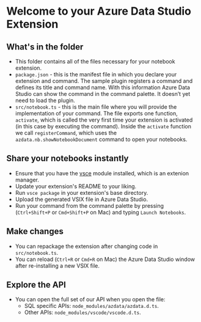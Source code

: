 # Welcome to your Azure Data Studio Extension

## What's in the folder
* This folder contains all of the files necessary for your notebook extension.
* `package.json` - this is the manifest file in which you declare your extension and command.
The sample plugin registers a command and defines its title and command name. With this information
Azure Data Studio can show the command in the command palette. It doesn’t yet need to load the plugin.
* `src/notebook.ts` - this is the main file where you will provide the implementation of your command.
The file exports one function, `activate`, which is called the very first time your extension is
activated (in this case by executing the command). Inside the `activate` function we call `registerCommand`, which uses the `azdata.nb.showNotebookDocument` command to open your notebooks.

## Share your notebooks instantly
* Ensure that you have the [vsce](https://www.npmjs.com/package/vsce) module installed, which is an extenion manager.
* Update your extension's README to your liking.
* Run `vsce package` in your extension's base directory.
* Upload the generated VSIX file in Azure Data Studio.
* Run your command from the command palette by pressing (`Ctrl+Shift+P` or `Cmd+Shift+P` on Mac) and typing `Launch Notebooks`.

## Make changes
* You can repackage the extension after changing code in `src/notebook.ts`.
* You can reload (`Ctrl+R` or `Cmd+R` on Mac) the Azure Data Studio window after re-installing a new VSIX file.

## Explore the API
* You can open the full set of our API when you open the file:
  * SQL specific APIs: `node_modules/azdata/azdata.d.ts`.
  * Other APIs: `node_modules/vscode/vscode.d.ts`.